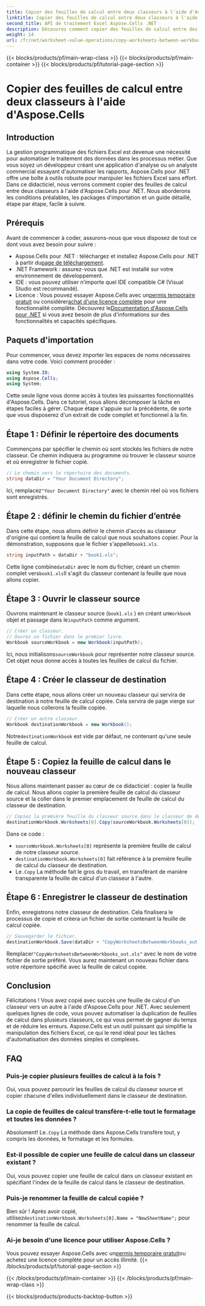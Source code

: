 ```yaml
---
title: Copier des feuilles de calcul entre deux classeurs à l'aide d'Aspose.Cells
linktitle: Copier des feuilles de calcul entre deux classeurs à l'aide d'Aspose.Cells
second_title: API de traitement Excel Aspose.Cells .NET
description: Découvrez comment copier des feuilles de calcul entre des classeurs Excel à l'aide d'Aspose.Cells pour .NET dans ce didacticiel détaillé, étape par étape. Idéal pour automatiser les processus Excel.
weight: 14
url: /fr/net/worksheet-value-operations/copy-worksheets-between-workbooks/
---
```


{{< blocks/products/pf/main-wrap-class >}}
{{< blocks/products/pf/main-container >}}
{{< blocks/products/pf/tutorial-page-section >}}

# Copier des feuilles de calcul entre deux classeurs à l'aide d'Aspose.Cells

## Introduction
La gestion programmatique des fichiers Excel est devenue une nécessité pour automatiser le traitement des données dans les processus métier. Que vous soyez un développeur créant une application d'analyse ou un analyste commercial essayant d'automatiser les rapports, Aspose.Cells pour .NET offre une boîte à outils robuste pour manipuler les fichiers Excel sans effort. Dans ce didacticiel, nous verrons comment copier des feuilles de calcul entre deux classeurs à l'aide d'Aspose.Cells pour .NET. Nous aborderons les conditions préalables, les packages d'importation et un guide détaillé, étape par étape, facile à suivre.
## Prérequis
Avant de commencer à coder, assurons-nous que vous disposez de tout ce dont vous avez besoin pour suivre :
-  Aspose.Cells pour .NET : téléchargez et installez Aspose.Cells pour .NET à partir du[page de téléchargement](https://releases.aspose.com/cells/net/).
- .NET Framework : assurez-vous que .NET est installé sur votre environnement de développement.
- IDE : vous pouvez utiliser n’importe quel IDE compatible C# (Visual Studio est recommandé).
-  Licence : Vous pouvez essayer Aspose.Cells avec un[permis temporaire gratuit](https://purchase.aspose.com/temporary-license/) ou considérer[achat d'une licence complète](https://purchase.aspose.com/buy) pour une fonctionnalité complète.
 Découvrez le[Documentation d'Aspose.Cells pour .NET](https://reference.aspose.com/cells/net/) si vous avez besoin de plus d'informations sur des fonctionnalités et capacités spécifiques.
## Paquets d'importation
Pour commencer, vous devez importer les espaces de noms nécessaires dans votre code. Voici comment procéder :
```csharp
using System.IO;
using Aspose.Cells;
using System;
```
Cette seule ligne vous donne accès à toutes les puissantes fonctionnalités d'Aspose.Cells.
Dans ce tutoriel, nous allons décomposer la tâche en étapes faciles à gérer. Chaque étape s'appuie sur la précédente, de sorte que vous disposerez d'un extrait de code complet et fonctionnel à la fin.
## Étape 1 : Définir le répertoire des documents
Commençons par spécifier le chemin où sont stockés les fichiers de notre classeur. Ce chemin indiquera au programme où trouver le classeur source et où enregistrer le fichier copié.
```csharp
// Le chemin vers le répertoire des documents.
string dataDir = "Your Document Directory";
```
 Ici, remplacez`"Your Document Directory"` avec le chemin réel où vos fichiers sont enregistrés.
## Étape 2 : définir le chemin du fichier d’entrée
Dans cette étape, nous allons définir le chemin d'accès au classeur d'origine qui contient la feuille de calcul que nous souhaitons copier. Pour la démonstration, supposons que le fichier s'appelle`book1.xls`.
```csharp
string inputPath = dataDir + "book1.xls";
```
 Cette ligne combine`dataDir` avec le nom du fichier, créant un chemin complet vers`book1.xls`Il s'agit du classeur contenant la feuille que nous allons copier.
## Étape 3 : Ouvrir le classeur source
Ouvrons maintenant le classeur source (`book1.xls` ) en créant un`Workbook` objet et passage dans le`inputPath` comme argument.
```csharp
// Créer un classeur.
// Ouvrez un fichier dans le premier livre.
Workbook sourceWorkbook = new Workbook(inputPath);
```
 Ici, nous initialisons`sourceWorkbook` pour représenter notre classeur source. Cet objet nous donne accès à toutes les feuilles de calcul du fichier.
## Étape 4 : Créer le classeur de destination
Dans cette étape, nous allons créer un nouveau classeur qui servira de destination à notre feuille de calcul copiée. Cela servira de page vierge sur laquelle nous collerons la feuille copiée.
```csharp
// Créer un autre classeur.
Workbook destinationWorkbook = new Workbook();
```
 Notre`destinationWorkbook` est vide par défaut, ne contenant qu'une seule feuille de calcul.
## Étape 5 : Copiez la feuille de calcul dans le nouveau classeur
Nous allons maintenant passer au cœur de ce didacticiel : copier la feuille de calcul. Nous allons copier la première feuille de calcul du classeur source et la coller dans le premier emplacement de feuille de calcul du classeur de destination.
```csharp
// Copiez la première feuille du classeur source dans le classeur de destination.
destinationWorkbook.Worksheets[0].Copy(sourceWorkbook.Worksheets[0]);
```
Dans ce code :
- `sourceWorkbook.Worksheets[0]` représente la première feuille de calcul de notre classeur source.
- `destinationWorkbook.Worksheets[0]` fait référence à la première feuille de calcul du classeur de destination.
-  Le`.Copy` La méthode fait le gros du travail, en transférant de manière transparente la feuille de calcul d'un classeur à l'autre.
## Étape 6 : Enregistrer le classeur de destination
Enfin, enregistrons notre classeur de destination. Cela finalisera le processus de copie et créera un fichier de sortie contenant la feuille de calcul copiée.
```csharp
// Sauvegarder le fichier.
destinationWorkbook.Save(dataDir + "CopyWorksheetsBetweenWorkbooks_out.xls");
```
 Remplacer`"CopyWorksheetsBetweenWorkbooks_out.xls"` avec le nom de votre fichier de sortie préféré. Vous aurez maintenant un nouveau fichier dans votre répertoire spécifié avec la feuille de calcul copiée.

## Conclusion
Félicitations ! Vous avez copié avec succès une feuille de calcul d'un classeur vers un autre à l'aide d'Aspose.Cells pour .NET. Avec seulement quelques lignes de code, vous pouvez automatiser la duplication de feuilles de calcul dans plusieurs classeurs, ce qui vous permet de gagner du temps et de réduire les erreurs. Aspose.Cells est un outil puissant qui simplifie la manipulation des fichiers Excel, ce qui le rend idéal pour les tâches d'automatisation des données simples et complexes.
## FAQ
### Puis-je copier plusieurs feuilles de calcul à la fois ?  
Oui, vous pouvez parcourir les feuilles de calcul du classeur source et copier chacune d'elles individuellement dans le classeur de destination.
### La copie de feuilles de calcul transfère-t-elle tout le formatage et toutes les données ?  
 Absolument! Le`.Copy` La méthode dans Aspose.Cells transfère tout, y compris les données, le formatage et les formules.
### Est-il possible de copier une feuille de calcul dans un classeur existant ?  
Oui, vous pouvez copier une feuille de calcul dans un classeur existant en spécifiant l'index de la feuille de calcul dans le classeur de destination.
### Puis-je renommer la feuille de calcul copiée ?  
 Bien sûr ! Après avoir copié, utilisez`destinationWorkbook.Worksheets[0].Name = "NewSheetName";` pour renommer la feuille de calcul.
### Ai-je besoin d'une licence pour utiliser Aspose.Cells ?  
 Vous pouvez essayer Aspose.Cells avec un[permis temporaire gratuit](https://purchase.aspose.com/temporary-license/)ou achetez une licence complète pour un accès illimité.
{{< /blocks/products/pf/tutorial-page-section >}}

{{< /blocks/products/pf/main-container >}}
{{< /blocks/products/pf/main-wrap-class >}}

{{< blocks/products/products-backtop-button >}}
